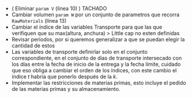 - ( Eliminar ```param V``` (línea 10) ) TACHADO
- Cambiar volumen ```param W``` por un conjunto de parametros que recorra ```RawMaterials``` (línea 13)
- Cambiar el índice de las variables Transporte para que las que verifiquen que su max(altura, anchura) > Little cap no esten definidas
- Revisar periodos, por si queremos generalizar a que se puedan elegir la cantidad de estos
- Las variables de transporte definirlar solo en el conjunto correspondiente, en el conjunto de dias de transporte intersecado con los días entre la fecha de inicio de la entrega y la fecha límite, cuidado que eso obliga a cambiar el orden de los índices, con este cambio el índice $t$ habría que ponerlo después de la $k$.
- Implementar las restricciones de materias primas, esto incluye el pedido de las materias primas y su almacenamiento.
